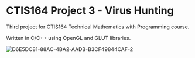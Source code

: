 # CTIS164 Project 3 - Virus Hunting

Third project for CTIS164 Technical Mathematics with Programming course.

Written in C/C++ using OpenGL and GLUT libraries.
 
![D6E5DC81-88AC-4BA2-AADB-B3CF49844CAF-2](https://user-images.githubusercontent.com/29208395/159763240-1bd83617-b1dc-46f1-9210-3bf7241bf59e.gif)
